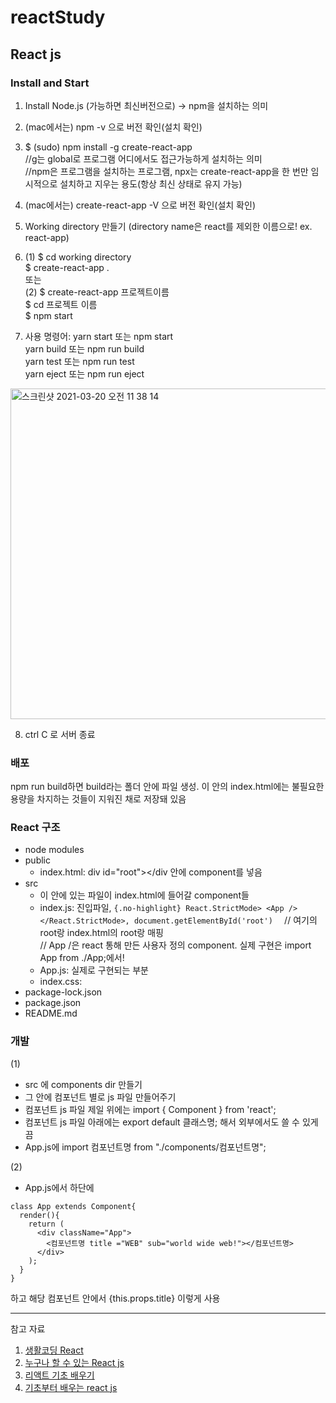 # reactStudy
## React js

### Install and Start  

1. Install Node.js (가능하면 최신버전으로) -> npm을 설치하는 의미
2. (mac에서는) npm -v 으로 버전 확인(설치 확인)
3. $ (sudo) npm install -g create-react-app  
    //g는 global로 프로그램 어디에서도 접근가능하게 설치하는 의미  
    //npm은 프로그램을 설치하는 프로그램, npx는 create-react-app을 한 번만 임시적으로 설치하고 지우는 용도(항상 최신 상태로 유지 가능)
4. (mac에서는) create-react-app -V 으로 버전 확인(설치 확인)
5. Working directory 만들기 (directory name은 react를 제외한 이름으로! ex. react-app)
6. (1)  $ cd working directory  
        $ create-react-app .  
   또는  
   (2)  $ create-react-app 프로젝트이름  
        $ cd 프로젝트 이름  
        $ npm start  
        
7. 사용 명령어: yarn start 또는 npm start  
             yarn build 또는 npm run build  
             yarn test 또는 npm run test  
             yarn eject 또는 npm run eject  
             

<img width="529" alt="스크린샷 2021-03-20 오전 11 38 14" src="https://user-images.githubusercontent.com/29995265/111856830-c33f9a80-8970-11eb-9f63-5520f534a196.png">

8. ctrl C 로 서버 종료

### 배포
npm run build하면 build라는 폴더 안에 파일 생성. 이 안의 index.html에는 불필요한 용량을 차지하는 것들이 지워진 채로 저장돼 있음  
  
  
### React 구조  

- node modules
- public
    - index.html: div id="root"></div 안에 component를 넣음
- src
    - 이 안에 있는 파일이 index.html에 들어갈 component들
    - index.js: 진입파일,
                ```{.no-highlight}
                React.StrictMode> <App /> </React.StrictMode>, document.getElementById('root') 
                ```
                // 여기의 root랑 index.html의 root랑 매핑  
                // App /은 react 통해 만든 사용자 정의 component. 실제 구현은 import App from ./App;에서!  
    - App.js: 실제로 구현되는 부분
    - index.css: 
- package-lock.json
- package.json
- README.md

### 개발


(1)
- src 에 components dir 만들기
- 그 안에 컴포넌트 별로 js 파일 만들어주기
- 컴포넌트 js 파일 제일 위에는 import { Component } from 'react'; 
- 컴포넌트 js 파일 아래에는 export default 클래스명; 해서 외부에서도 쓸 수 있게끔
- App.js에 import 컴포넌트명 from "./components/컴포넌트명";

(2)
- App.js에서 하단에
```{.no-highlight}
class App extends Component{
  render(){
    return (
      <div className="App">
        <컴포넌트명 title ="WEB" sub="world wide web!"></컴포넌트명>
      </div>
    );
  }
}
```

하고 해당 컴포넌트 안에서 {this.props.title} 이렇게 사용

***


참고 자료
1. [생활코딩 React](https://opentutorials.org/module/4058/24666)
2. [누구나 할 수 있는 React js](https://velopert.com/3621)
3. [리액트 기초 배우기](https://dev-pengun.tistory.com/entry/React-%EB%A6%AC%EC%95%A1%ED%8A%B8-%EA%B8%B0%EC%B4%88-%EB%B0%B0%EC%9A%B0%EA%B8%B0-1-Hello-React-%EB%A6%AC%EC%95%A1%ED%8A%B8-%ED%94%84%EB%A1%9C%EC%A0%9D%ED%8A%B8-%EC%83%9D%EC%84%B1%EA%B3%BC-%EB%B9%8C%EB%93%9C?category=913270)
4. [기초부터 배우는 react js](https://medium.com/wasd/%EA%B8%B0%EC%B4%88%EB%B6%80%ED%84%B0-%EB%B0%B0%EC%9A%B0%EB%8A%94-react-js-2-f0e8d4a55740)
